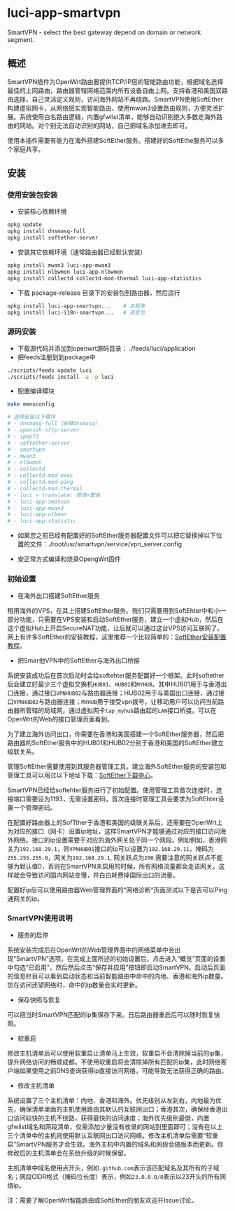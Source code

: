 # luci-app-smartvpn

SmartVPN - select the best gateway depend on domain or network segment.

## 概述

SmartVPN插件为OpenWrt路由器提供TCP/IP层的智能路由功能，根据域名选择最佳的上网路由，路由器管辖网络范围内所有设备自由上网。支持香港和美国双路由选择，自己灵活定义规则，访问海外网站不再绕路。SmartVPN使用SoftEther构建虚拟网卡，从网络层实现智能路由，使用mwan3设置路由规则，方便灵活扩展。系统使用白名路由逻辑，内置gfwlist清单，能够自动识别绝大多数走海外路由的网站。对个别无法自动识别的网站，自己把域名添加进去即可。

使用本插件需要有能力在海外搭建SoftEther服务。搭建好的SoftEthe服务可以多个家庭共享。

## 安装

### 使用安装包安装

* 安装核心依赖环境

```sh
opkg update
opkg install dnsmasq-full
opkg install softether-server
```

* 安装其它依赖环境（通常路由器已经默认安装）

```sh
opkg install mwan3 luci-app-mwan3
opkg install nlbwmon luci-app-nlbwmon
opkg install collectd collectd-mod-thermal luci-app-statistics
```

* 下载 package-release 目录下的安装包到路由器，然后运行

```sh
opkg install luci-app-smartvpn...    # 主程序
opkg install luci-i18n-smartvpn...   # 语言包
```

### 源码安装

* 下载源代码并添加到openwrt源码目录： ./feeds/luci/application
* 把feeds注册到到package中

```sh
./scripts/feeds update luci
./scripts/feeds install -a -p luci
```

* 配置编译模块

```sh
make menuconfig

# 选择安装以下模块
# - dnsmasq-full（去掉dnsmasq）
# - openssh-sftp-server
# - ipepf3
# - softether-server
# - smartvpn
# - mwan3
# - nlbwmon
# - collectd
# - collectd-mod-exec
# - collectd-mod-ping
# - collectd-mod-thermal
# - luci > translate: 简体+繁体
# - luci-app-smatvpn
# - luci-app-mwan3
# - luci-app-nlbmon
# - luci-app-statistic
```

* 如果您之前已经有配置好的SoftEther服务器配置文件可以把它替换掉以下位置的文件：./root/usr/smartvpn/service/vpn_server.config
  
* 安正常方式编译和烧录OpengWrt固件

### 初始设置

* 在海外出口搭建SoftEther服务

租用海外的VPS，在其上搭建SoftEther服务。我们只需要用到SoftEhter中和小一部分功能，只需要在VPS安装和启动SoftEther服务，建立一个虚拟Hub，然后在这个虚拟Hub上开启SecureNAT功能，让后就可以通过这台VPS访问互联网了。网上有许多SoftEther的安装教程，这里推荐一个比较简单的：[SoftEther安装配置教程](https://www.lixh.cn/archives/2647.html)。

* 把Smar他VPN中的SoftEther与海外出口桥接

系统安装成功后在首次启动时会给softehter服务配置好一个框架。此时softether后会建立好最少三个虚拟交换机`HUB01`、`HUB02`和`MYHUB`。其中HUB01用于与香港出口连接，通过接口`VPNHUB02`与路由器连接；HUB02用于与美国出口连接，通过接口`VPNHUB02`与路由器连接；`MYHUB`用于接受vpn拨号，让移动用户可以访问当前路由器所管辖的局域网，通过虚拟网卡`tap_myhub`路由起的`LAN`接口桥接。可以在OpenWrt的Web的接口管理页面看到。

为了建立海外访问出口，你需要在香港和美国搭建一个SoftEther服务器，然后把路由器的SoftEther服务中的HUB01和HUB02分别于香港和美国的SoftEther建立级联关系。

管理SoftEther需要使用到其服务器管理工具。建立海外SoftEther服务的安装包和管理工具可以用过以下地址下载：[SoftEther下载中心](https://www.softether-download.com/cn.aspx?product=softether)。

SmartVPN已经给softehter服务进行了初始配置。使用管理工具首次连接时，连接端口需要设为1193，无需设置密码，首次连接时管理工具会要求为SoftEhter设置一个管理密码。

在配置好路由器上的SofTther于香港和美国的级联关系后，还需要在OpenWrt上为对应的接口（网卡）设置ip地址，这样SmartVPN才能够通过对应的接口访问海外网络。接口的ip设置需要于对应的海外网关处于同一个网段。例如例如，香港网关为`192.168.29.1`，则`VPNHUB01`接口的ip可以设置为`192.168.29.11`，掩码为`255.255.255.0`，网关为`192.168.29.1`, 网关跃点为`200`.需要注意的网关跃点不能够为默认值0，否则在SmartVPN未启用的时候，所有网络流量都会走该网关。这样就会导致访问国内网站变慢，并白白耗费掉国际出口的流量。

配置好ip后可以使用路由器Web管理界面的“网络诊断“页面测试以下是否可以Ping通网关的ip。

### SmartVPN使用说明

* 服务的启停

系统安装完成后在OpenWrt的Web管理界面中的网络菜单中会出现“SmartVPN“选项。在完成上面所述的初始设置后，点击进入“概览”页面的设置中勾选“已启用”，然后然后点击“保存并应用”按钮即启动SmartVPN。启动后页面的信息栏目可以看到启动状态和当前智能路由中命中的内地、香港和海外ip数量。您在访问还望网络时，命中的ip数量会实时更新。

* 保存快照与恢复

可以把当时SmartVPN匹配的ip集保存下来。日后路由器重启后可以随时恢复快照。

* 软重启

修改主机清单后可以使用软重启让清单马上生效，软重启不会清除掉当前的ip集，提升网络访问的畅顺成都。不使用软重启将会清除掉所有匹配的ip集，此时网络客户端如果使用之前DNS查询获得ip直接访问网络，可能导致无法获得正确的路由，

* 修改主机清单

系统设置了三个主机清单：内地、香港和海外。优先级别从左到右，内地最为优先，确保清单里面的主机使用路由其默认的互联网出口；香港其次，确保经香港出口访问较快的主机不绕路，获得最快的访问速度；海外优先级别最低，内置gfwlist域名和网段清单，仅需添加少量没有收录的网站到里面即可；没有在以上三个清单中的主机则使用默认互联网出口访问网络。修改主机清单后需要“软重启”SmartVPN服务才会生效。海外主机中内置的域名和网段会随版本而更新。你修改后的主机清单会在系统升级的时候保留。

主机清单中域名使用点开头，例如`.github.com`表示该匹配域名及其所有的子域名；网段CIDR格式（掩码位长度）表示，例如`23.0.0.0/8`表示以23开头的所有网络ip。

注：需要了解OpenWrt智能路由或SoftEther的朋友欢迎开Issue讨论。
